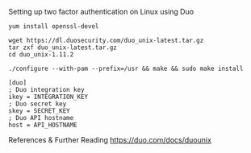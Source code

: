 Setting up two factor authentication on Linux using Duo

```
yum install openssl-devel
```

```
wget https://dl.duosecurity.com/duo_unix-latest.tar.gz
tar zxf duo_unix-latest.tar.gz
cd duo_unix-1.11.2
```

```
./configure --with-pam --prefix=/usr && make && sudo make install
```

```
[duo]
; Duo integration key
ikey = INTEGRATION_KEY
; Duo secret key
skey = SECRET_KEY
; Duo API hostname
host = API_HOSTNAME
```

References & Further Reading
https://duo.com/docs/duounix
